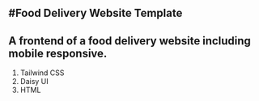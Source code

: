 #Food Delivery Website Template
--------------------------------------------------------------------
A frontend of a food delivery website including mobile responsive.
---------------------------------------------------------------------
1. Tailwind CSS
2. Daisy UI
3. HTML
